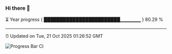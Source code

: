 ### Hi there 👋

⏳ Year progress { ████████████████████████▁▁▁▁▁▁ } 80.29 %

---

⏰ Updated on Tue, 21 Oct 2025 01:26:52 GMT

![Progress Bar CI](https://github.com/liununu/liununu/workflows/Progress%20Bar%20CI/badge.svg)
